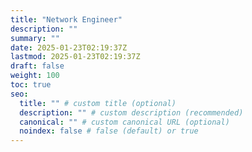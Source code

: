 ```yaml
---
title: "Network Engineer"
description: ""
summary: ""
date: 2025-01-23T02:19:37Z
lastmod: 2025-01-23T02:19:37Z
draft: false
weight: 100
toc: true
seo:
  title: "" # custom title (optional)
  description: "" # custom description (recommended)
  canonical: "" # custom canonical URL (optional)
  noindex: false # false (default) or true
---
```

